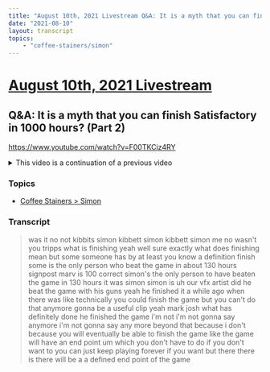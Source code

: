 ```yaml
---
title: "August 10th, 2021 Livestream Q&A: It is a myth that you can finish Satisfactory in 1000 hours? (Part 2)"
date: "2021-08-10"
layout: transcript
topics:
    - "coffee-stainers/simon"
---
```

# [August 10th, 2021 Livestream](../2021-08-10.md)
## Q&A: It is a myth that you can finish Satisfactory in 1000 hours? (Part 2)
https://www.youtube.com/watch?v=F00TKCiz4RY
<details>
<summary>This video is a continuation of a previous video</summary>

* [August 10th, 2021 Livestream Q&A: It is a myth that you can finish Satisfactory in 1000 hours? (Part 1)](./yt-3WrMpHoUWFM.md) [https://www.youtube.com/watch?v=3WrMpHoUWFM](https://www.youtube.com/watch?v=3WrMpHoUWFM)
</details>


### Topics
* [Coffee Stainers > Simon](../topics/coffee-stainers/simon.md)

### Transcript

> was it no not kibbits simon kibbett simon kibbett simon me no wasn't you tripps what is finishing yeah well sure exactly what does finishing mean but some someone has by at least you know a definition finish some is the only person who beat the game in about 130 hours signpost marv is 100 correct simon's the only person to have beaten the game in 130 hours it was simon simon is uh our vfx artist did he beat the game with his guns yeah he finished it a while ago when there was like technically you could finish the game but you can't do that anymore gonna be a useful clip yeah mark josh what has definitely done he finished the game i'm not i'm not gonna say anymore i'm not gonna say any more beyond that because i don't because you will eventually be able to finish the game like the game will have an end point um which you don't have to do if you don't want to you can just keep playing forever if you want but there there is there will be a a defined end point of the game

